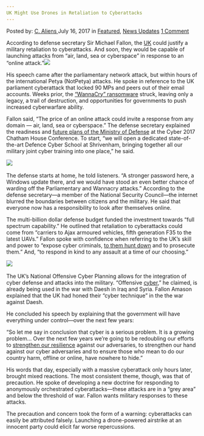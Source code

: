 ```yaml
---
UK Might Use Drones in Retaliation to Cyberattacks
---
```

<article class="post-listing post-21360 post type-post status-publish format-standard has-post-thumbnail hentry  tag-cyberattacks tag-drones tag-retaliation tag-uk">
    <div class="post-inner">
        <span>Posted by: <a href="https://www.deepdotweb.com/author/caliens/" title="">C. Aliens </a></span>
    <span>July 16, 2017</span>
    <span>in <a href="https://www.deepdotweb.com/category/deepdot-news/" rel="category tag">Featured</a>, <a href="https://www.deepdotweb.com/category/news-updates/" rel="category tag">News Updates</a></span>
    <span><a href="https://www.deepdotweb.com/2017/07/16/uk-might-use-drones-retaliation-cyberattacks/#comments">1 Comment</a></span>
    </p>
    <div class="clear"></div>
    <div class="entry">
    <p>According to defense secretary Sir Michael Fallon, the <a href="https://www.deepdotweb.com/tag/uk/">UK</a> could justify a military retaliation to cyberattacks. And soon, they would be capable of launching attacks from “air, land, sea or cyberspace” in response to an “online attack.”<img class="wp-image-21365 aligncenter" src="/imgs/2017/07/word-image-19.png" srcset="/imgs/2017/07/word-image-19.png 660w, /imgs/2017/07/word-image-19-300x136.png 300w, /imgs/2017/07/word-image-19-272x125.png 272w" sizes="(max-width: 660px) 100vw, 660px" /></p>
    <p>His speech came after the parliamentary network attack, but within hours of the international Petya (NotPetya) attacks. He spoke in reference to the UK parliament cyberattack that locked 90 MPs and peers out of their email accounts. Weeks prior, the <a href="https://www.deepdotweb.com/2017/05/13/ransomeware-hackers-launch-global-assault/">“WannaCry” ransomware</a> struck, leaving only a legacy, a trail of destruction, and opportunities for governments to push increased cyberwarfare ability.</p>
    <p>Fallon said, “The price of an online attack could invite a response from any domain — air, land, sea or cyberspace.” The defense secretary explained the readiness and <a href="https://www.gov.uk/government/speeches/defence-secretarys-speech-at-cyber-2017-chatham-house-conference">future plans of the Ministry of Defense</a> at the Cyber 2017 Chatham House Conference. To start, “we will open a dedicated state-of-the-art Defence Cyber School at Shrivenham, bringing together all our military joint cyber training into one place,” he said.</p>
    <p><img class="wp-image-21366 aligncenter" src="/imgs/2017/07/word-image-20.png" srcset="/imgs/2017/07/word-image-20.png 800w, /imgs/2017/07/word-image-20-300x169.png 300w" sizes="(max-width: 800px) 100vw, 800px" /></p>
    <p>The defense starts at home, he told listeners. “A stronger password here, a Windows update there, and we would have stood an even better chance of warding off the Parliamentary and Wannacry attacks.” According to the defense secretary—a member of the National Security Council—the internet blurred the boundaries between citizens and the military. He said that everyone now has a responsibility to look after themselves online.</p>
    <p>The multi-billion dollar defense budget funded the investment towards “full spectrum capability.” He outlined that retaliation to cyberattacks could come from “carriers to Ajax armoured vehicles, fifth generation F35 to the latest UAVs.” Fallon spoke with confidence when referring to the UK’s skill and power to “expose cyber criminals, <a href="https://www.deepdotweb.com/2017/06/05/uk-absolutely-focused-hunting-wannacry-hackers/">to them hunt down</a> and to prosecute them.” And, “to respond in kind to any assault at a time of our choosing.”</p>
    <p><img class="wp-image-21367 aligncenter" src="/imgs/2017/07/word-image-21.png" srcset="/imgs/2017/07/word-image-21.png 800w, /imgs/2017/07/word-image-21-300x225.png 300w" sizes="(max-width: 800px) 100vw, 800px" /></p>
    <p>The UK’s National Offensive Cyber Planning allows for the integration of cyber defense and attacks into the military. “Offensive <a href="https://www.deepdotweb.com/tag/cyber">cyber</a>,” he claimed, is already being used in the war with Daesh in Iraq and Syria. Fallon Amason explained that the UK had honed their “cyber technique” in the the war against Daesh.</p>
    <p>He concluded his speech by explaining that the government will have everything under control—over the next few years:</p>
    <p>“So let me say in conclusion that cyber is a serious problem. It is a growing problem… Over the next few years we’re going to be redoubling our efforts to <a href="https://www.deepdotweb.com/tag/cybersecurity/">strengthen our resilience</a> against our adversaries, to strengthen our hand against our cyber adversaries and to ensure those who mean to do our country harm, offline or online, have nowhere to hide.”</p>
    <p>His words that day, especially with a massive cyberattack only hours later, brought mixed reactions. The most consistent theme, though, was that of precaution. He spoke of developing a new doctrine for responding to anonymously orchestrated cyberattacks—these attacks are in a “grey area” and below the threshold of war. Fallon wants military responses to these attacks.</p>
    <p>The precaution and concern took the form of a warning: cyberattacks can easily be attributed falsely. Launching a drone-powered airstrike at an innocent party could elicit far worse repercussions.</p>
    </div>
    <span style="display:none"><a href="https://www.deepdotweb.com/tag/cyberattacks/" rel="tag">cyberattacks</a> <a href="https://www.deepdotweb.com/tag/drones/" rel="tag">drones</a> <a href="https://www.deepdotweb.com/tag/retaliation/" rel="tag">retaliation</a> <a href="https://www.deepdotweb.com/tag/uk/" rel="tag">uk</a></span> <span style="display:none" class="updated">2017-07-16</span>
    <div style="display:none" class="vcard author" itemprop="author" itemscope itemtype="http://schema.org/Person"><strong class="fn" itemprop="name"><a href="https://www.deepdotweb.com/author/caliens/" title="Posts by C. Aliens" rel="author">C. Aliens</a></strong></div>
    </div>
</article>

